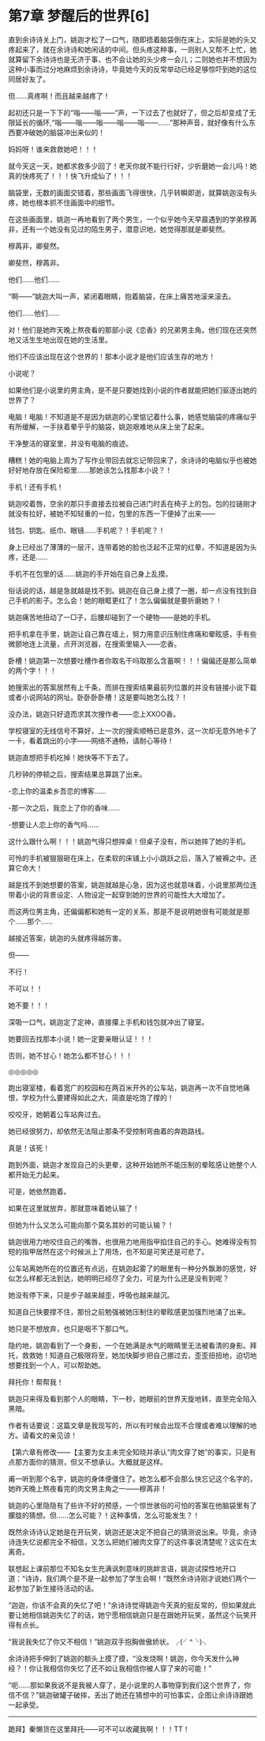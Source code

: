 # 第7章 梦醒后的世界[6]


直到余诗诗关上门，姚迦才松了一口气，随即捂着脑袋倒在床上，实际是她的头又疼起来了，就在余诗诗和她闲话的中间。但头疼这种事，一则别人又帮不上忙，她就算留下余诗诗也是无济于事，也不会让她的头少疼一会儿；二则她也并不想因为这种小事而过分地麻烦到余诗诗，毕竟她今天的反常举动已经足够惊吓到她的这位同居好友了。

但……真疼啊！而且越来越疼了！

起初还只是一下下的“嗡——嗡——”声，一下过去了也就好了，但之后却变成了无限延长的循环,“嗡——嗡——嗡——嗡——嗡——……”那种声音，就好像有什么东西要冲破她的脑袋冲出来似的！

妈妈呀！谁来救救她吧！！！

就今天这一天，她都求救多少回了！老天你就不能行行好，少折磨她一会儿吗！她真的快疼死了！！！快飞升成仙了！！！

脑袋里，无数的画面交错着，那些画面飞得很快，几乎转瞬即逝，就算姚迦没有头疼，她也根本抓不住画面中的细节。

在这些画面里，姚迦一再地看到了两个男生，一个似乎她今天早晨遇到的学弟穆苒非，还有一个她没有见过的陌生男子，潜意识地，她觉得那就是卿斐然。

穆苒非，卿斐然。

卿斐然，穆苒非。

他们……他们……

“啊——”姚迦大叫一声，紧闭着眼睛，抱着脑袋，在床上痛苦地滚来滚去。

他们……他们……

对！他们是她昨天晚上熬夜看的那部小说《恋香》的兄弟男主角。他们现在还突然地又活生生地出现在她的生活里。

他们不应该出现在这个世界的！那本小说才是他们应该生存的地方！

小说呢？

如果他们是小说里的男主角，是不是只要她找到小说的作者就能把她们驱逐出她的世界了？

电脑！电脑！不知道是不是因为姚迦的心里惦记着什么事，她感觉脑袋的疼痛似乎有所缓解，一手扶着晕乎乎的脑袋，姚迦艰难地从床上坐了起来。

干净整洁的寝室里，并没有电脑的痕迹。

糟糕！她的电脑上周为了写作业带回去就忘记带回来了，余诗诗的电脑似乎也被她好好地存放在保险柜里……那她该怎么找那本小说？！

手机！还有手机！

姚迦咬着唇，空余的那只手直接去拉被自己进门时丢在椅子上的包。包的拉链刚才就没有拉好，被她不知轻重的一拉，包里的东西一下便掉了出来——

钱包、钥匙、纸巾、眼镜……手机呢？！手机呢？！

身上已经出了薄薄的一层汗，连带着她的脸也泛起不正常的红晕，不知道是因为头疼，还是……

手机不在包里的话……姚迦的手开始在自己身上乱摸。

俗话说的话，越是急就越是找不到。姚迦在自己身上摸了一圈，却一点没有找到自己手机的影子。怎么会！她的眼眶更红了！怎么偏偏就是要折磨她？！

姚迦痛苦地扭动了一□子，后腰却碰到了一个硬物——是她的手机。

把手机拿在手里，姚迦让自己靠在墙上，努力用意识压制住疼痛和晕眩感，手有些微颤地连上流量，点开浏览器，在搜索里输入——恋香。

卧槽！姚迦第一次想要吐槽作者你取名干吗取那么含蓄啊！！！偏偏还是那么简单的两个字！！！

她搜索出的答案居然有上千条，而排在搜索结果最前列位置的并没有链接小说下载或者小说网站的网址。卧卧卧卧槽！这是要叫她怎么找？！

没办法，姚迦只好退而求其次搜作者——恋上XXOO香。

学校寝室的无线信号不算好，上一次的搜索顺畅已是意外，这一次却无意外地卡了一卡，看着跳出的小字——网络不通畅，请耐心等待！

姚迦直想把手机吃掉！她快等不下去了。

几秒钟的停顿之后，搜索结果总算跳了出来。

-恋上你的温柔乡吾恋的博客……

-那一次之后，我恋上了你的香味……

-想要让人恋上你的香气吗……

这什么跟什么啊！！！姚迦气得只想摔桌！但桌子没有，所以她摔了她的手机。

可怜的手机被狠狠砸在床上，在柔软的床铺上小小跳跃之后，落入了被褥之中。还算它命大！

越是找不到她想要的答案，姚迦就越是心急，因为这也就意味着，小说里那两位连带着小说的背景设定、人物设定一起穿到她的世界的可能性大大增加了。

而这两位男主角，还偏偏都和她有一定的关系，那是不是说明她很有可能就是那个……那个……

越接近答案，姚迦的头就疼得越厉害。

但——

不行！

不可以！！

她不要！！！

深吸一口气，姚迦定了定神，直接攥上手机和钱包就冲出了寝室。

她要回去找那本小说！她一定要亲眼认证！！！

否则，她不甘心！她怎么都不甘心！！！

◎◎◎◎◎

跑出寝室楼，看着宽广的校园和在两百米开外的公车站，姚迦再一次不自觉地痛恨，学校为什么要建得如此之大，简直是吃饱了撑的！

咬咬牙，她朝着公车站奔过去。

她已经很努力，却依然无法阻止那条不受控制弯曲着的奔跑路线。

真是！该死！

跑到外面，姚迦才发现自己的头更晕，这种开始她所不能压制的晕眩感让她整个人都开始无力起来。

可是，她依然跑着。

如果在这里就放弃，那就意味着她认输了！

但她为什么又怎么可能向那个莫名其妙的可能认输？！

姚迦很用力地咬住自己的嘴唇，也很用力地用指甲掐住自己的手心。她难得没有剪短的指甲居然在这个时候派上了用场，也不知是可笑还是可悲了。

公车站离她所在的位置还有点远，在姚迦起雾了的眼里有一种分外飘渺的感觉，好似怎么样都无法到达，她明明已经尽了全力，可是为什么还是没有到呢？

她没有停下来，只是步子越来越歪，呼吸也越来越沉。

知道自己快要撑不住，那份之前勉强被她压制住的晕眩感更加强烈地涌了出来。

她只是不想放弃，也只是咽不下那口气。

隐约地，姚迦看到了一个身影，一个在她满是水气的眼睛里无法被看清的身影。拜托，救救她！知道自己极限将至，她加快脚步把自己挪过去，歪歪扭扭地，迫切地想要找到一个人，可以帮助她。

拜托你！帮帮我！

姚迦只来得及看到那个人的眼睛，下一秒，她眼前的世界天旋地转，直至完全陷入黑暗。

作者有话要说：这篇文章是我现写的，所以有时候会出现不合理或者难以理解的地方。请看文的亲见谅！

【第六章有修改——【主要为女主未完全知晓并承认“肉文穿了她”的事实，只是有点那方面你的猜测，但又不想承认。大概就是这样。

甫一听到那个名字，姚迦的身体便僵住了。她怎么都不会那么快忘记这个名字的，她昨天晚上熬夜看完的肉文男主角之一——穆苒非！

姚迦的心里隐隐有了些许不好的预感，一个惊世骇俗的可怕的答案在他脑袋里有了朦胧的猜想。但……怎么可能？！这种事情，怎么可能发生？！

既然余诗诗认定她是在开玩笑，姚迦还是决定不把自己的猜测说出来。毕竟，余诗诗连失忆说都完全不相信，又怎么把她们被肉文穿了的这件事说清楚呢？这实在太离奇。

联想起上课前那位不知名女生充满讽刺意味的挑衅言语，姚迦试探性地开口道：“诗诗，我们两个是不是一起参加了学生会啊！”既然余诗诗刚才说她们两个一起参加了新生接待活动的话。

“迦迦，你该不会真的失忆了吧！”余诗诗觉得姚迦今天真的挺反常的，但如果就此要让她相信姚迦失忆了的话，她宁愿相信姚迦只是在跟她开玩笑，虽然这个玩笑开得有点长。

“我说我失忆了你又不相信！”姚迦双手抱胸做傲娇状。╭(╯^╰)╮

余诗诗把手伸到了姚迦的额头上摸了摸，“没发烧啊！姚迦，你今天发什么神经？！你让我相信你失忆了还不如让我相信你被人穿了来的可能！”

“呃……那如果我说不是我被人穿了，是小说里的人事物穿到我们这个世界了，你信不信？”姚迦破罐子破摔，丢出了她还在猜想中的可怕事实，企图让余诗诗跟她一起承受。

----------------------------------------

跪拜】秦懒货在这里拜托——可不可以收藏我啊！！！TT！
